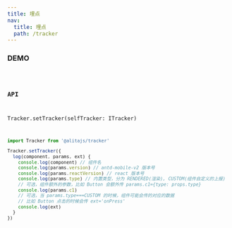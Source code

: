 ```yaml
---
title: 埋点
nav:
  title: 埋点
  path: /tracker
---
```


### DEMO

<code src="./demos/button.tsx" />

### API

Tracker.setTracker(selfTracker: ITracker)

```typescript | pure
import Tracker from '@alitajs/tracker'

Tracker.setTracker({
  log(component, params, ext) {
    console.log(component) // 组件名
    console.log(params.version) // antd-mobile-v2 版本号
    console.log(params.reactVersion) // react 版本号
    console.log(params.type) // 内置类型，分为 RENDERED(渲染), CUSTOM(组件自定义的上报)
    // 可选，组件额外的参数，比如 Button 会额外传 params.c1={type: props.type}
    console.log(params.c1)
    // 可选，当 params.type===CUSTOM 的时候，组件可能会传的对应的数据
    // 比如 Button 点击的时候会传 ext='onPress'
    console.log(ext)
  }
})
```
